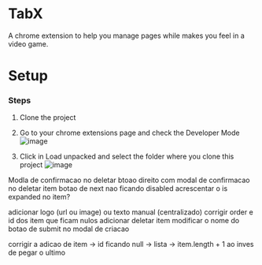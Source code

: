 # TabX

A chrome extension to help you manage pages while makes you feel in a video game.

# Setup

### Steps

1. Clone the project

2. Go to your chrome extensions page and check the Developer Mode
   ![image](https://github.com/pedfu/TabX/assets/93268313/c328fe97-e080-453b-ae0c-478be5727332)

3. Click in Load unpacked and select the folder where you clone this project
   ![image](https://github.com/pedfu/TabX/assets/93268313/ecf64c83-2a16-425d-a9cb-3bffdda5f129)

Modla de confirmacao no deletar
btoao direito com modal de confirmacao no deletar item
botao de next nao ficando disabled
acrescentar o is expanded no item?

adicionar logo (url ou image) ou texto manual (centralizado)
corrigir order e id dos item que ficam nulos
adicionar deletar item
modificar o nome do botao de submit no modal de criacao

corrigir a adicao de item -> id ficando null -> lista -> item.length + 1 ao inves de pegar o ultimo
